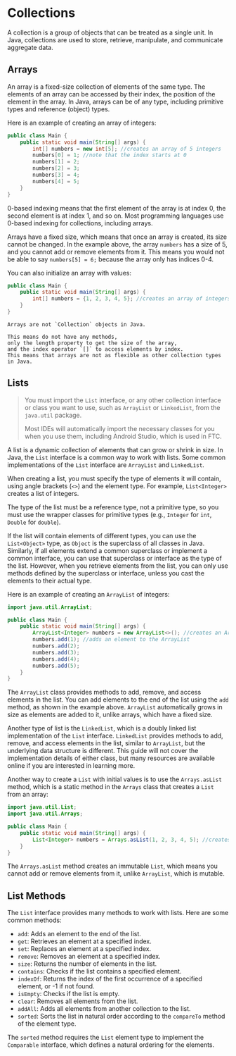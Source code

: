 # Collections

A collection is a group of objects that can be treated as a single unit. 
In Java, collections are used to store, retrieve, manipulate, and communicate aggregate data.

## Arrays

An array is a fixed-size collection of elements of the same type.
The elements of an array can be accessed by their index, the position of the element in the array.
In Java, arrays can be of any type, including primitive types and reference (object) types.

Here is an example of creating an array of integers:

```java
public class Main {
    public static void main(String[] args) {
        int[] numbers = new int[5]; //creates an array of 5 integers
        numbers[0] = 1; //note that the index starts at 0
        numbers[1] = 2;
        numbers[2] = 3;
        numbers[3] = 4;
        numbers[4] = 5;
    }
}
```

0-based indexing means that the first element of the array is at index 0, the second element is at index 1, and so on.
Most programming languages use 0-based indexing for collections, including arrays.

Arrays have a fixed size, which means that once an array is created, its size cannot be changed.
In the example above, the array `numbers` has a size of 5, and you cannot add or remove elements from it.
This means you would not be able to say `numbers[5] = 6;` because the array only has indices 0-4.

You can also initialize an array with values:

```java
public class Main {
    public static void main(String[] args) {
        int[] numbers = {1, 2, 3, 4, 5}; //creates an array of integers with values
    }
}
```

```admonish warning
Arrays are not `Collection` objects in Java.

This means do not have any methods, 
only the length property to get the size of the array,
and the index operator `[]` to access elements by index.
This means that arrays are not as flexible as other collection types in Java.
```

## Lists

> You must import the `List` interface,
> or any other collection interface or class you want to use,
> such as `ArrayList` or `LinkedList`,
> from the `java.util` package.
> 
> Most IDEs will automatically import the necessary classes for you when you use them,
> including Android Studio, which is used in FTC.

A list is a dynamic collection of elements that can grow or shrink in size.
In Java, the `List` interface is a common way to work with lists. 
Some common implementations of the `List` interface are `ArrayList` and `LinkedList`.

When creating a list, you must specify the type of elements it will contain,
using angle brackets (`<>`) and the element type.
For example, `List<Integer>` creates a list of integers.

The type of the list must be a reference type, not a primitive type,
so you must use the wrapper classes for primitive types (e.g., `Integer` for `int`, `Double` for `double`).

If the list will contain elements of different types, you can use the `List<Object>` type,
as `Object` is the superclass of all classes in Java.
Similarly, if all elements extend a common superclass or implement a common interface,
you can use that superclass or interface as the type of the list.
However, when you retrieve elements from the list, you can only use methods defined by the superclass or interface,
unless you cast the elements to their actual type.

Here is an example of creating an `ArrayList` of integers:

```java
import java.util.ArrayList;

public class Main {
    public static void main(String[] args) {
        ArrayList<Integer> numbers = new ArrayList<>(); //creates an ArrayList of integers
        numbers.add(1); //adds an element to the ArrayList
        numbers.add(2);
        numbers.add(3);
        numbers.add(4);
        numbers.add(5);
    }
}
```

The `ArrayList` class provides methods to add, remove, and access elements in the list.
You can add elements to the end of the list using the `add` method, as shown in the example above.
`ArrayList` automatically grows in size as elements are added to it, 
unlike arrays, which have a fixed size.

Another type of list is the `LinkedList`, which is a doubly linked list implementation of the `List` interface.
`LinkedList` provides methods to add, remove, and access elements in the list, similar to `ArrayList`,
but the underlying data structure is different.
This guide will not cover the implementation details of either class,
but many resources are available online if you are interested in learning more. 

Another way to create a `List` with initial values is to use the `Arrays.asList` method,
which is a static method in the `Arrays` class that creates a `List` from an array:

```java
import java.util.List;
import java.util.Arrays;

public class Main {
    public static void main(String[] args) {
        List<Integer> numbers = Arrays.asList(1, 2, 3, 4, 5); //creates a List of integers with values
    }
}
```

The `Arrays.asList` method creates an immutable `List`, which means you cannot add or remove elements from it,
unlike `ArrayList`, which is mutable.

## List Methods

The `List` interface provides many methods to work with lists.
Here are some common methods:
- `add`: Adds an element to the end of the list.
- `get`: Retrieves an element at a specified index.
- `set`: Replaces an element at a specified index.
- `remove`: Removes an element at a specified index.
- `size`: Returns the number of elements in the list.
- `contains`: Checks if the list contains a specified element.
- `indexOf`: Returns the index of the first occurrence of a specified element, or -1 if not found.
- `isEmpty`: Checks if the list is empty.
- `clear`: Removes all elements from the list.
- `addAll`: Adds all elements from another collection to the list.
- `sorted`: Sorts the list in natural order according to the `compareTo` method of the element type.

The `sorted` method requires the `List` element type to implement the `Comparable` interface,
which defines a natural ordering for the elements.
